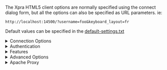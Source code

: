The Xpra HTML5 client options are normally specified using the connect dialog form,
but all the options can also be specified as URL parameters. ie:

```
http://localhost:14500/?username=foo&keyboard_layout=fr
```

Default values can be specified in the [default-settings.txt](../html5/default-settings.txt)

<details>
  <summary>Connection Options</summary>

| Parameter Name    | Purpose                                                                                                                       | Default Value           |
| ----------------- | ----------------------------------------------------------------------------------------------------------------------------- | ----------------------- |
| `server`          | Hostname or IP address of the xpra server to connect to                                                                       | `*1`                    |
| `port`            | Port number of the xpra server                                                                                                | `*1`                    |
| `username`        | Authentication with the server                                                                                                |
| `password`        | Authentication with the server                                                                                                |
| `ssl`             | Enable SSL connection to the xpra server                                                                                      | `*1`                    |
| `insecure`        | Allow sending of passwords over unencrypted connections                                                                       | No                      |
| `path`            | The WebSocket path to connect to (usually not needed)                                                                         | `*1`                    |
| `display`         | The display to connect to (for proxy servers)                                                                                 |                         |
| `encryption`      | To enable encryption, specify `AES-CBC`, `AES-CTR` or `AES-CFB` (see [#94](https://github.com/Xpra-org/xpra-html5/issues/94)) |
| `key`             | The `AES` encryption key to use                                                                                               |
| `sharing`         | Allow other clients to connect to the same session                                                                            | No                      |
| `steal`           | Take over the session and disconnect any existing client(s)                                                                   | Yes                     |
| `reconnect`       | Automatically reconnect when the connection drops                                                                             | Yes                     |
| `bandwidth_limit` | Bandwidth budget in bits per second                                                                                           | `0` (no limit)          |
| `override_width`  | The desired width of client desktop, pixels                                                                                   | width of browser window |

`*1` the default values for the server host, port and SSL status will mirror that of the connection
which was used to load the HTMl5 client (as found in the browser's URL bar), and those values don't usually need to be modified.

</details>

<details>
  <summary>Authentication</summary>

Some browsers have security features which may remove the `password`
from the URL parameters.\
This can be worked around by:

- using a secure `https` connection.
- using Javascript to keep the password value client side in
  the browser's [`sessionStorage`](https://developer.mozilla.org/en-US/docs/Web/API/Window/sessionStorage) area,
  just like the default connect page does.

If the authentication module used by the xpra server supports it,
authentication is done using [HMAC](https://en.wikipedia.org/wiki/HMAC) with a strong
hash function (`SHA256` or better) which means that the actual password is never sent
to the xpra server.\
By default the HTML5 client will refuse to send passwords over remote unencrypted connections.

</details>

<details>
  <summary>Features</summary>

| Parameter Name     | Purpose                                                   | Default Value                                                  |
| ------------------ | --------------------------------------------------------- | -------------------------------------------------------------- |
| `keyboard`         | Enable keyboard input                                     | Enabled unless the client does not have a mouse pointer device |
| `keyboard_layout`  | The keyboard layout the client will be using              | `us`                                                           |
| `clipboard`        | Enable clipboard sharing                                  | Yes                                                            |
| `printing`         | Enable printer forwarding                                 | Yes                                                            |
| `file_transfer`    | Enable file-transfers                                     | Yes                                                            |
| `swap_keys`        | Swap Command and Control keys                             | Yes on MacOS                                                   |
| `scroll_reverse_x` | Reverse X axis of the mouse pointer                       | No                                                             |
| `floating_menu`    | Show a floating menu                                      | Yes                                                            |
| `toolbar_position` | Default position of the toolbar (ie: `top`, `top-right`)  | `top-left`                                                     |
| `autohide`         | Hide most of the toolbar until the pointer hovers over it | No                                                             |
| `sound`            | Forward audio from the server ("speaker output")          | Yes                                                            |
| `video`            | Allow the use of software video decoding                  | Yes on 64-bit clients                                          |

</details>

<details>
  <summary>Advanced Options</summary>

| Parameter Name       | Purpose                                                                   | Default Value |
| -------------------- | ------------------------------------------------------------------------- | ------------- |
| `audio_codec`        | Which audio format to use                                                 | _detected_    |
| `encoding`           | Which picture encoding to use (ie: `png`, `jpeg`, `webp`, etc)            | `auto`        |
| `remote_logging`     | Send important events to the server                                       | Yes           |
| `action`             | Connection mode (ie: `start`, `shadow`)                                   | `connect`     |
| `shadow_display`     | The display to shadow if `action=shadow`                                  |
| `submit`             | Show diagnostics when disconnecting                                       | Yes           |
| `start`              | Request the server to run this command after connecting                   |
| `exit_with_children` | If starting a new session, terminate it when the last start command exits | No            |
| `exit_with_client`   | If starting a new session, terminate it when the connection is closed     | No            |

</details>

<details>
  <summary>Apache Proxy</summary>

To use the Xpra html5 client and connect to the xpra server via an Apache web proxy, you must use [mod_proxy](https://httpd.apache.org/docs/2.4/mod/mod_proxy.html).

ie: start an xpra server listening on a TCP port, ie:

```shell
xpra start :100 --start-child=xterm --bind-tcp=0.0.0.0:14500
```

And add the following configuration to your apache web server:

```
<Location "/xpra">

  RewriteEngine on
  RewriteCond %{HTTP:UPGRADE} ^WebSocket$ [NC]
  RewriteCond %{HTTP:CONNECTION} ^Upgrade$ [NC]
  RewriteRule .* ws://localhost:14500/%{REQUEST_URI} [P]

  ProxyPass ws://localhost:14500
  ProxyPassReverse ws://localhost:14500

  ProxyPass http://localhost:14500
  ProxyPassReverse http://localhost:14500
</Location>
```

Make sure to reload the server to update the configuration.

If you are not using the default connect dialog page, you may need to override the `path` option.

</details>
